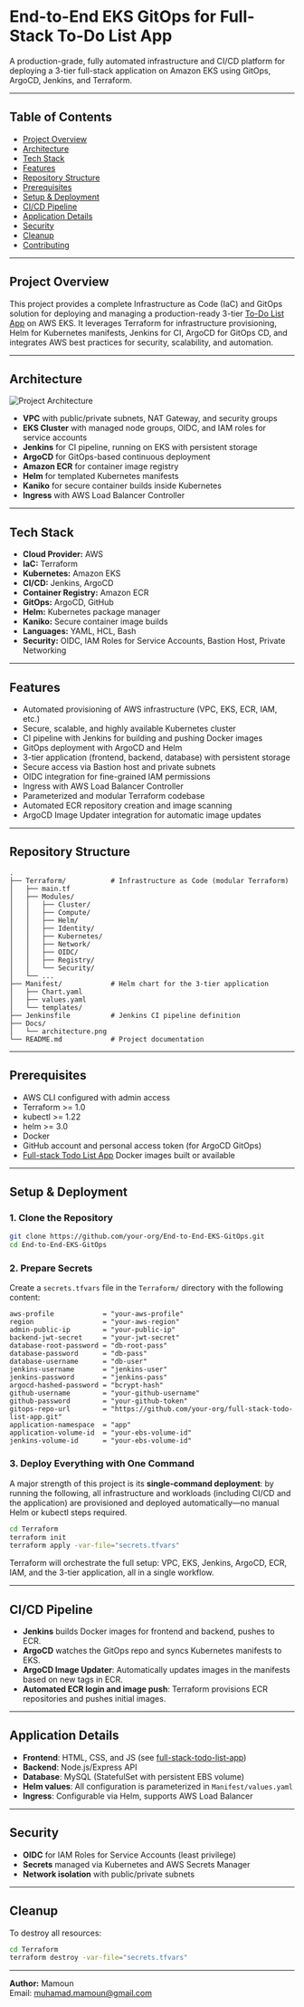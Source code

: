 # End-to-End EKS GitOps for Full-Stack To-Do List App

A production-grade, fully automated infrastructure and CI/CD platform for deploying a 3-tier full-stack application on Amazon EKS using GitOps, ArgoCD, Jenkins, and Terraform.

---

## Table of Contents

- [Project Overview](#project-overview)
- [Architecture](#architecture)
- [Tech Stack](#tech-stack)
- [Features](#features)
- [Repository Structure](#repository-structure)
- [Prerequisites](#prerequisites)
- [Setup & Deployment](#setup--deployment)
- [CI/CD Pipeline](#cicd-pipeline)
- [Application Details](#application-details)
- [Security](#security)
- [Cleanup](#cleanup)
- [Contributing](#contributing)

---

## Project Overview

This project provides a complete Infrastructure as Code (IaC) and GitOps solution for deploying and managing a production-ready 3-tier [To-Do List App](https://github.com/muhamad-mamoun/full-stack-todo-list-app.git) on AWS EKS. It leverages Terraform for infrastructure provisioning, Helm for Kubernetes manifests, Jenkins for CI, ArgoCD for GitOps CD, and integrates AWS best practices for security, scalability, and automation.

---

## Architecture

![Project Architecture](./Docs/architecture.png)

- **VPC** with public/private subnets, NAT Gateway, and security groups
- **EKS Cluster** with managed node groups, OIDC, and IAM roles for service accounts
- **Jenkins** for CI pipeline, running on EKS with persistent storage
- **ArgoCD** for GitOps-based continuous deployment
- **Amazon ECR** for container image registry
- **Helm** for templated Kubernetes manifests
- **Kaniko** for secure container builds inside Kubernetes
- **Ingress** with AWS Load Balancer Controller

---

## Tech Stack

- **Cloud Provider:** AWS
- **IaC:** Terraform
- **Kubernetes:** Amazon EKS
- **CI/CD:** Jenkins, ArgoCD
- **Container Registry:** Amazon ECR
- **GitOps:** ArgoCD, GitHub
- **Helm:** Kubernetes package manager
- **Kaniko:** Secure container image builds
- **Languages:** YAML, HCL, Bash
- **Security:** OIDC, IAM Roles for Service Accounts, Bastion Host, Private Networking

---

## Features

- Automated provisioning of AWS infrastructure (VPC, EKS, ECR, IAM, etc.)
- Secure, scalable, and highly available Kubernetes cluster
- CI pipeline with Jenkins for building and pushing Docker images
- GitOps deployment with ArgoCD and Helm
- 3-tier application (frontend, backend, database) with persistent storage
- Secure access via Bastion host and private subnets
- OIDC integration for fine-grained IAM permissions
- Ingress with AWS Load Balancer Controller
- Parameterized and modular Terraform codebase
- Automated ECR repository creation and image scanning
- ArgoCD Image Updater integration for automatic image updates

---

## Repository Structure

```
.
├── Terraform/           # Infrastructure as Code (modular Terraform)
│   ├── main.tf
│   ├── Modules/
│   │   ├── Cluster/
│   │   ├── Compute/
│   │   ├── Helm/
│   │   ├── Identity/
│   │   ├── Kubernetes/
│   │   ├── Network/
│   │   ├── OIDC/
│   │   ├── Registry/
│   │   └── Security/
│   └── ...
├── Manifest/            # Helm chart for the 3-tier application
│   ├── Chart.yaml
│   ├── values.yaml
│   └── templates/
├── Jenkinsfile          # Jenkins CI pipeline definition
├── Docs/
│   └── architecture.png
└── README.md            # Project documentation
```

---

## Prerequisites

- AWS CLI configured with admin access
- Terraform >= 1.0
- kubectl >= 1.22
- helm >= 3.0
- Docker
- GitHub account and personal access token (for ArgoCD GitOps)
- [Full-stack Todo List App](https://github.com/muhamad-mamoun/full-stack-todo-list-app.git) Docker images built or available

---

## Setup & Deployment

### 1. Clone the Repository

```bash
git clone https://github.com/your-org/End-to-End-EKS-GitOps.git
cd End-to-End-EKS-GitOps
```

### 2. Prepare Secrets

Create a `secrets.tfvars` file in the `Terraform/` directory with the following content:

```hcl
aws-profile            = "your-aws-profile"
region                 = "your-aws-region"
admin-public-ip        = "your-public-ip"
backend-jwt-secret     = "your-jwt-secret"
database-root-password = "db-root-pass"
database-password      = "db-pass"
database-username      = "db-user"
jenkins-username       = "jenkins-user"
jenkins-password       = "jenkins-pass"
argocd-hashed-password = "bcrypt-hash"
github-username        = "your-github-username"
github-password        = "your-github-token"
gitops-repo-url        = "https://github.com/your-org/full-stack-todo-list-app.git"
application-namespace  = "app"
application-volume-id  = "your-ebs-volume-id"
jenkins-volume-id      = "your-ebs-volume-id"
```

### 3. Deploy Everything with One Command

A major strength of this project is its **single-command deployment**: by running the following, all infrastructure and workloads (including CI/CD and the application) are provisioned and deployed automatically—no manual Helm or kubectl steps required.

```bash
cd Terraform
terraform init
terraform apply -var-file="secrets.tfvars"
```

Terraform will orchestrate the full setup: VPC, EKS, Jenkins, ArgoCD, ECR, IAM, and the 3-tier application, all in a single workflow.

---

## CI/CD Pipeline

- **Jenkins** builds Docker images for frontend and backend, pushes to ECR.
- **ArgoCD** watches the GitOps repo and syncs Kubernetes manifests to EKS.
- **ArgoCD Image Updater**: Automatically updates images in the manifests based on new tags in ECR.
- **Automated ECR login and image push**: Terraform provisions ECR repositories and pushes initial images.

---

## Application Details

- **Frontend**: HTML, CSS, and JS (see [full-stack-todo-list-app](https://github.com/muhamad-mamoun/full-stack-todo-list-app.git))
- **Backend**: Node.js/Express API
- **Database**: MySQL (StatefulSet with persistent EBS volume)
- **Helm values**: All configuration is parameterized in `Manifest/values.yaml`
- **Ingress**: Configurable via Helm, supports AWS Load Balancer

---

## Security

- **OIDC** for IAM Roles for Service Accounts (least privilege)
- **Secrets** managed via Kubernetes and AWS Secrets Manager
- **Network isolation** with public/private subnets

---

## Cleanup

To destroy all resources:

```bash
cd Terraform
terraform destroy -var-file="secrets.tfvars"
```

---

**Author:** Mamoun  
Email: muhamad.mamoun@gmail.com
